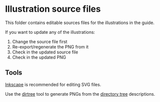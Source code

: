 # Illustration source files

This folder contains editable sources files for the illustrations in the
guide.

If you want to update any of the illustrations:

1. Change the source file first
2. Re-export/regenerate the PNG from it
3. Check in the updated source file
4. Check in the updated PNG

## Tools

[Inkscape](https://inkscape.org/) is recommended for editing SVG files.

Use the [dirtree](https://github.com/johnnovak/dirtree) tool to generate PNGs
from the [directory tree](dirtree) descriptions.
